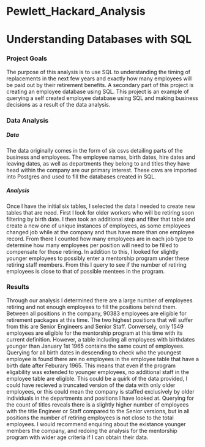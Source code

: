 # Pewlett_Hackard_Analysis

# Understanding Databases with SQL

### Project Goals

The purpose of this analysis is to use SQL to understanding the timing of replacements in the next few years and exactly how many employees will be paid out by their retirement benefits. A secondary part of this project is creating an employee database using SQL. This project is an example of querying a self created employee database using SQL and making business decisions as a result of the data analysis.

### Data Analysis

##### Data

The data originally comes in the form of six csvs detailing parts of the business and employees. The employee names, birth dates, hire dates and leaving dates, as well as departments they belong to and titles they have head within the company are our primary interest. These csvs are imported into Postgres and used to fill the databases created in SQL.

##### Analysis

Once I have the initial six tables, I selected the data I needed to create new tables that are need. First I look for older workers who will be retiring soon filtering by birth date. I then took an additional step and filter that table and create a new one of unique instances of employees, as some employees changed job while at the company and thus have more than one employee record. From there I counted how many employees are in each job type to determine how many employees per position will need to be filled to compensate for those retiring. In addition to this, I looked for slightly younger employees to possibly enter a mentorship program under these retiring staff members. From this I query to see if the number of retiring employees is close to that of possible mentees in the program.

### Results

Through our analysis I determined there are a large number of employees retiring and not enough employees to fill the positions behind them. Between all positions in the company, 90383 employees are eligible for retirement packages at this time. The two highest positions that will suffer from this are Senior Engineers and Senior Staff. Conversely, only 1549 employees are eligible for the mentorship program at this time with its current definition. However, a table including all employees with birthdates younger than January 1st 1965 contains the same count of employees. Querying for all birth dates in descending to check who the youngest employee is found there are no employees in the employee table that have a birth date after Feburary 1965. This means that even if the program eligability was extended to younger employees, no additional staff in the employee table are eligible. This could be a quirk of the data provided, I could have recieved a truncated version of the data with only older employees, or this could mean the company is staffed exclusively by older individuals in the departments and positions I have looked at. Querying for the count of titles reveals there is a slightly higher number of employees with the title Engineer or Staff compared to the Senior versions, but in all positions the number of retiring employees is not close to the total employees. I would recommend enquiring about the existance younger members the company, and redoing the analysis for the mentorship program with wider age criteria if I can obtain their data.
